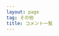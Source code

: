 ```yaml
---
layout: page
tag: その他
title: コメント一覧
---
```

<script src='http://intensedebate.com/widgets/acctComment/386320/25' defer="defer" type='text/javascript'> </script>
<style>.idw-container .idw-c .idw-c-h { background: none; border-top: 1px dotted grey;}
div#contents .idw-small-t {padding-top:24px;}</style>
